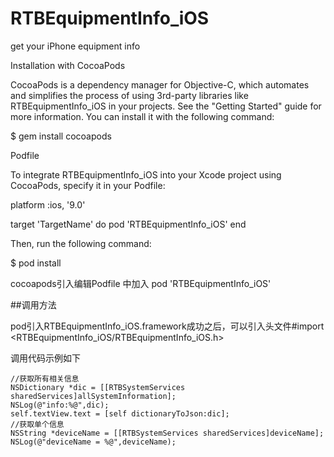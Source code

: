 # RTBEquipmentInfo_iOS
get your iPhone equipment info 

Installation with CocoaPods

CocoaPods is a dependency manager for Objective-C, which automates and simplifies the process of using 3rd-party libraries like RTBEquipmentInfo_iOS in your projects. See the "Getting Started" guide for more information. You can install it with the following command:

$ gem install cocoapods


Podfile


To integrate RTBEquipmentInfo_iOS into your Xcode project using CocoaPods, specify it in your Podfile:


platform :ios, '9.0'


target 'TargetName' do
pod 'RTBEquipmentInfo_iOS'
end


Then, run the following command:

$ pod install


cocoapods引入编辑Podfile 中加入   pod 'RTBEquipmentInfo_iOS'


##调用方法

pod引入RTBEquipmentInfo_iOS.framework成功之后，可以引入头文件#import <RTBEquipmentInfo_iOS/RTBEquipmentInfo_iOS.h>

调用代码示例如下


    //获取所有相关信息
    NSDictionary *dic = [[RTBSystemServices sharedServices]allSystemInformation];
    NSLog(@"info:%@",dic);
    self.textView.text = [self dictionaryToJson:dic];
    //获取单个信息
    NSString *deviceName = [[RTBSystemServices sharedServices]deviceName];
    NSLog(@"deviceName = %@",deviceName);


